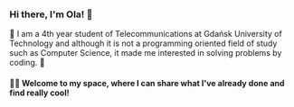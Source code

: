 ### Hi there, I'm Ola! 👋

📲 I am a 4th year student of Telecommunications at Gdańsk University of Technology and although it is not a programming oriented field of study such as Computer Science, it made me interested in solving problems by coding. 💪

#### 🚀✨ Welcome to my space, where I can share what I've already done and find really cool!
